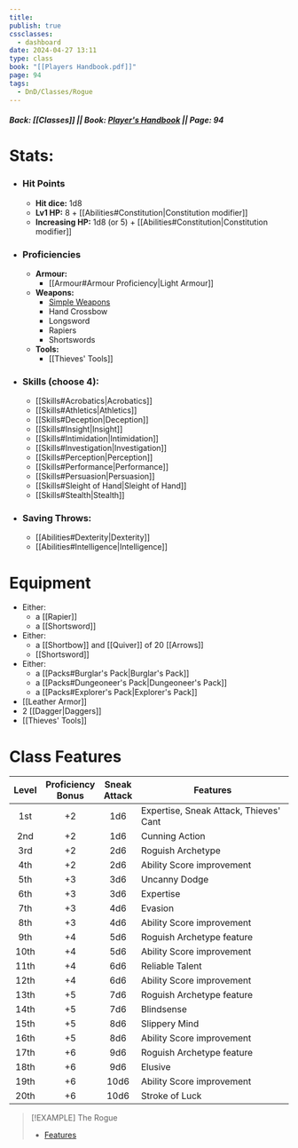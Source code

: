 ```yaml
---
title: 
publish: true
cssclasses:
  - dashboard
date: 2024-04-27 13:11
type: class
book: "[[Players Handbook.pdf]]"
page: 94
tags:
  - DnD/Classes/Rogue
---
```

##### Back: [[Classes]] || Book: [Player's Handbook](https://drive.google.com/drive/folders/1O5bhpYizcIT5xxAoLOuzCRht_PVS7VSG?usp=sharing) || Page: 94

# Stats:
- ### Hit Points
	- **Hit dice:** 1d8
	- **Lv1 HP:** 8 + [[Abilities#Constitution|Constitution modifier]]
	- **Increasing HP:** 1d8 (or 5) + [[Abilities#Constitution|Constitution modifier]]
- ### Proficiencies
	- **Armour:** 
		- [[Armour#Armour Proficiency|Light Armour]]
	- **Weapons:** 
		- [Simple Weapons](https://benl0.github.io/The-Editors-Dungeon/tags/DnD/Weapons/Simple)
		- Hand Crossbow
		- Longsword
		- Rapiers
		- Shortswords
	- **Tools:** 
		- [[Thieves' Tools]]
- ### Skills (choose 4):
	- [[Skills#Acrobatics|Acrobatics]]
	- [[Skills#Athletics|Athletics]]
	- [[Skills#Deception|Deception]]
	- [[Skills#Insight|Insight]]
	- [[Skills#Intimidation|Intimidation]]
	- [[Skills#Investigation|Investigation]]
	- [[Skills#Perception|Perception]]
	- [[Skills#Performance|Performance]]
	- [[Skills#Persuasion|Persuasion]]
	- [[Skills#Sleight of Hand|Sleight of Hand]]
	- [[Skills#Stealth|Stealth]]
- ### Saving Throws:
	- [[Abilities#Dexterity|Dexterity]]
	- [[Abilities#Intelligence|Intelligence]]
# Equipment
- Either:
	- a [[Rapier]]
	- a [[Shortsword]]
- Either:
	- a [[Shortbow]] and [[Quiver]] of 20 [[Arrows]]
	- [[Shortsword]]
- Either:
	- a [[Packs#Burglar's Pack|Burglar's Pack]]
	- a [[Packs#Dungeoneer's Pack|Dungeoneer's Pack]]
	- a [[Packs#Explorer's Pack|Explorer's Pack]]
- [[Leather Armor]]
- 2 [[Dagger|Daggers]]
- [[Thieves' Tools]]

# Class Features

| Level | Proficiency<br>Bonus | Sneak <br>Attack | Features                               |
| :---: | :------------------: | :--------------: | -------------------------------------- |
|  1st  |          +2          |       1d6        | Expertise, Sneak Attack, Thieves' Cant |
|  2nd  |          +2          |       1d6        | Cunning Action                         |
|  3rd  |          +2          |       2d6        | Roguish Archetype                      |
|  4th  |          +2          |       2d6        | Ability Score improvement              |
|  5th  |          +3          |       3d6        | Uncanny Dodge                          |
|  6th  |          +3          |       3d6        | Expertise                              |
|  7th  |          +3          |       4d6        | Evasion                                |
|  8th  |          +3          |       4d6        | Ability Score improvement              |
|  9th  |          +4          |       5d6        | Roguish Archetype feature              |
| 10th  |          +4          |       5d6        | Ability Score improvement              |
| 11th  |          +4          |       6d6        | Reliable Talent                        |
| 12th  |          +4          |       6d6        | Ability Score improvement              |
| 13th  |          +5          |       7d6        | Roguish Archetype feature              |
| 14th  |          +5          |       7d6        | Blindsense                             |
| 15th  |          +5          |       8d6        | Slippery Mind                          |
| 16th  |          +5          |       8d6        | Ability Score improvement              |
| 17th  |          +6          |       9d6        | Roguish Archetype feature              |
| 18th  |          +6          |       9d6        | Elusive                                |
| 19th  |          +6          |       10d6       | Ability Score improvement              |
| 20th  |          +6          |       10d6       | Stroke of Luck                         |


> [!EXAMPLE] The Rogue
> - [Features](https://benl0.github.io/The-Editors-Dungeon/tags/DnD/Features/Rogue)


